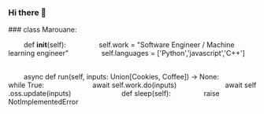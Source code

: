 ### Hi there 👋

<!--
**OpetherMB/OpetherMB** is a ✨ _special_ ✨ repository because its `README.md` (this file) appears on your GitHub profile.

Here are some ideas to get you started:

- 🔭 I’m currently working on ...
- 🌱 I’m currently learning ...
- 👯 I’m looking to collaborate on ...
- 🤔 I’m looking for help with ...
- 💬 Ask me about ...
- 📫 How to reach me: ...
- 😄 Pronouns: ...
- ⚡ Fun fact: ...
-->

##​# class​ ​Marouane:

        ​def​ ​__init__​(​self​):
                ​self​.​work​ ​=​ ​​​"Software Engineer / Machine learning engineer"​
                ​self​.​languages​ ​=​ ​['Python','javascript','C++']
                

        ​async​ ​def​ ​run​(​self​, ​inputs​: ​Union​[​Cookies, ​Coffee​]) ​->​ ​None​:
                ​while​ ​True​:
                        ​await​ ​self​.​work​.​do​(​inputs​)
                        ​await​ ​self​.​oss​.​update​(​inputs​)
                
        ​def​ ​sleep​(​self​):
                ​raise​ ​NotImplementedError
